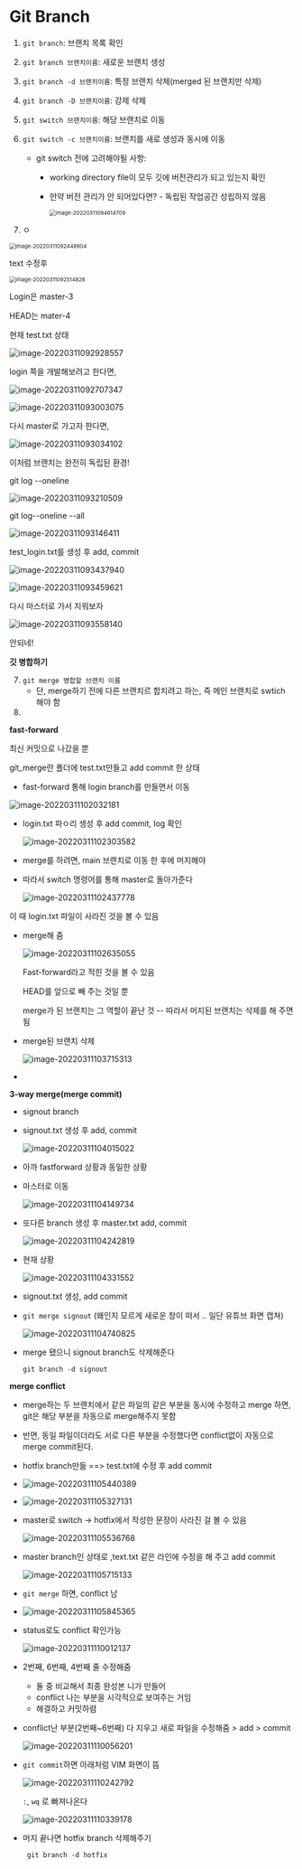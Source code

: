 # Git Branch



1. `git branch`: 브랜치 목록 확인

2. `git branch 브랜치이름`: 새로운 브랜치 생성

3. `git branch -d 브랜치이름`: 특정 브랜치 삭제(merged 된 브랜치만 삭제)

4. `git branch -D 브랜치이름`: 강제 삭제

5. `git switch 브랜치이름`: 해당 브랜치로 이동

6. `git switch -c 브랜치이름`: 브랜치를 새로 생성과 동시에 이동

   * git switch 전에 고려해야될 사항:

     * working directory file이 모두 깃에 버전관리가 되고 있는지 확인

     * 만약 버전 관리가 안 되어있다면? - 독립된 작업공간 성립하지 않음

       <img src="C:\Users\Gyumin\AppData\Roaming\Typora\typora-user-images\image-20220311094614709.png" alt="image-20220311094614709" style="zoom:67%;" />

1. ㅇ





<img src="C:\Users\Gyumin\AppData\Roaming\Typora\typora-user-images\image-20220311092448904.png" alt="image-20220311092448904" style="zoom:67%;" />





text 수정후



<img src="C:\Users\Gyumin\AppData\Roaming\Typora\typora-user-images\image-20220311092514828.png" alt="image-20220311092514828" style="zoom:67%;" />



Login은 master-3

HEAD는 mater-4



현재 test.txt 상태

![image-20220311092928557](C:\Users\Gyumin\AppData\Roaming\Typora\typora-user-images\image-20220311092928557.png)



login 쪽을 개발해보려고 한다면,

![image-20220311092707347](C:\Users\Gyumin\AppData\Roaming\Typora\typora-user-images\image-20220311092707347.png)



![image-20220311093003075](C:\Users\Gyumin\AppData\Roaming\Typora\typora-user-images\image-20220311093003075.png)





다시 master로 가고자 한다면,

![image-20220311093034102](C:\Users\Gyumin\AppData\Roaming\Typora\typora-user-images\image-20220311093034102.png)



이처럼 브랜치는 완전히 독립된 환경!



git log --oneline

![image-20220311093210509](C:\Users\Gyumin\AppData\Roaming\Typora\typora-user-images\image-20220311093210509.png)

git log--oneline --all

![image-20220311093146411](C:\Users\Gyumin\AppData\Roaming\Typora\typora-user-images\image-20220311093146411.png)





test_login.txt를 생성 후 add, commit



![image-20220311093437940](C:\Users\Gyumin\AppData\Roaming\Typora\typora-user-images\image-20220311093437940.png)

![image-20220311093459621](C:\Users\Gyumin\AppData\Roaming\Typora\typora-user-images\image-20220311093459621.png)





다시 마스터로 가서 지워보자

![image-20220311093558140](C:\Users\Gyumin\AppData\Roaming\Typora\typora-user-images\image-20220311093558140.png)



안되네!





**깃 병합하기**

7. `git merge 병합할 브랜치 이름`
   * 단, merge하기 전에 다른 브랜치르 합치려고 하는, 즉 메인 브랜치로 swtich 해야 함
8. 



**fast-forward**

최신 커밋으로 나갔을 뿐



git_merge란 폴더에 test.txt만들고 add commit 한 상태

* fast-forward 통해 login branch를 만들면서 이동

![image-20220311102032181](C:\Users\Gyumin\AppData\Roaming\Typora\typora-user-images\image-20220311102032181.png)



* login.txt 파ㅇ리 생성 후 add commit, log 확인

  ![image-20220311102303582](C:\Users\Gyumin\AppData\Roaming\Typora\typora-user-images\image-20220311102303582.png)

* merge를 하려면, main 브랜치로 이동 한 후에 머지해야

* 따라서 switch 명령어를 통해 master로 돌아가준다

  ![image-20220311102437778](C:\Users\Gyumin\AppData\Roaming\Typora\typora-user-images\image-20220311102437778.png)

  

이 때 login.txt 파일이 사라진 것을 볼 수 있음

* merge해 줌

  ![image-20220311102635055](C:\Users\Gyumin\AppData\Roaming\Typora\typora-user-images\image-20220311102635055.png)

  

  Fast-forward라고 적힌 것을 볼 수 있음

  HEAD를 앞으로 빼 주는 것일 뿐

  merge가 된 브랜치는 그 역할이 끝난 것 -- 따라서 머지된 브랜치는  삭제를 해 주면 됨

  

* merge된 브랜치 삭제

  ![image-20220311103715313](C:\Users\Gyumin\AppData\Roaming\Typora\typora-user-images\image-20220311103715313.png)

* 



**3-way merge(merge commit)**

* signout branch

* signout.txt 생성 후 add, commit

  ![image-20220311104015022](C:\Users\Gyumin\AppData\Roaming\Typora\typora-user-images\image-20220311104015022.png)

* 아까 fastforward 상황과 동일한 상황

* 마스터로 이동

  ![image-20220311104149734](C:\Users\Gyumin\AppData\Roaming\Typora\typora-user-images\image-20220311104149734.png)

* 또다른 branch 생성 후  master.txt add, commit

  ![image-20220311104242819](C:\Users\Gyumin\AppData\Roaming\Typora\typora-user-images\image-20220311104242819.png)

* 현재 상황

  ![image-20220311104331552](C:\Users\Gyumin\AppData\Roaming\Typora\typora-user-images\image-20220311104331552.png)

* signout.txt 생성, add commit

* `git merge signout` (왜인지 모르게 새로운 창이 떠서 ..  일단 유튜브 화면 캡쳐)

  ![image-20220311104740825](C:\Users\Gyumin\AppData\Roaming\Typora\typora-user-images\image-20220311104740825.png)

* merge 됐으니 signout branch도 삭제해준다

  `git branch -d signout`



**merge conflict**

* merge하는 두 브랜치에서 같은 파일의 같은 부분을 동시에 수정하고 merge 하면, git은 해당 부분을 자동으로 merge해주지 못함
* 반면, 동일 파일이더라도 서로 다른 부분을 수정했다면 conflict없이 자동으로 merge commit된다.
* hotfix branch만듦 ==> test.txt에 수정 후 add commit
* ![image-20220311105440389](C:\Users\Gyumin\AppData\Roaming\Typora\typora-user-images\image-20220311105440389.png)
* ![image-20220311105327131](C:\Users\Gyumin\AppData\Roaming\Typora\typora-user-images\image-20220311105327131.png)

* master로 switch -> hotfix에서 작성한 문장이 사라진 걸 볼 수 있음

  ![image-20220311105536768](C:\Users\Gyumin\AppData\Roaming\Typora\typora-user-images\image-20220311105536768.png)

* master branch인 상태로 ,text.txt 같은 라인에 수정을 해 주고 add commit

  ![image-20220311105715133](C:\Users\Gyumin\AppData\Roaming\Typora\typora-user-images\image-20220311105715133.png)

* `git merge` 하면, conflict 남

* ![image-20220311105845365](C:\Users\Gyumin\ssafy7\TodayILearned\image-20220311105845365.png)

* status로도 conflict 확인가능

  ![image-20220311110012137](C:\Users\Gyumin\AppData\Roaming\Typora\typora-user-images\image-20220311110012137.png)

  

* 2번째, 6번째, 4번째 줄 수정해줌

  * 둘 중 비교해서 최종 완성본 니가 만들어
  * conflict 나는 부분을 시각적으로 보여주는 거임
  * 해결하고 커밋하렴

* conflict난 부분(2번째~6번째) 다 지우고 새로 파일을 수정해줌 > add > commit

  ![image-20220311110056201](C:\Users\Gyumin\AppData\Roaming\Typora\typora-user-images\image-20220311110056201.png)

* `git commit`하면 아래처럼 VIM 화면이 뜸

  ![image-20220311110242792](C:\Users\Gyumin\AppData\Roaming\Typora\typora-user-images\image-20220311110242792.png)

  `:`, `wq` 로 빠져나온다

  ![image-20220311110339178](C:\Users\Gyumin\AppData\Roaming\Typora\typora-user-images\image-20220311110339178.png)

* 머지 끝나면 hotfix branch 삭제해주기

  ` git branch -d hotfix`